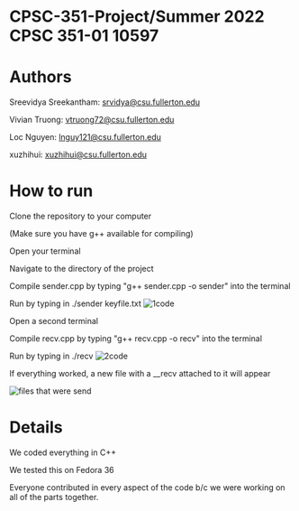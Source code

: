 # CPSC-351-Project/Summer 2022 CPSC 351-01 10597

# Authors
Sreevidya Sreekantham: srvidya@csu.fullerton.edu

Vivian Truong: vtruong72@csu.fullerton.edu

Loc Nguyen: lnguy121@csu.fullerton.edu

xuzhihui: xuzhihui@csu.fullerton.edu

# How to run
Clone the repository to your computer

(Make sure you have g++ available for compiling)

Open your terminal

Navigate to the directory of the project

Compile sender.cpp by typing "g++ sender.cpp -o sender" into the terminal

Run by typing in ./sender keyfile.txt
![1code](https://user-images.githubusercontent.com/47013008/181816267-e60b22a8-6c8a-4cdd-8adf-9b6486f79607.png)


Open a second terminal

Compile recv.cpp by typing "g++ recv.cpp -o recv" into the terminal

Run by typing in ./recv
![2code](https://user-images.githubusercontent.com/47013008/181816380-d98da7ae-b291-4086-aa08-44d254446340.png)


If everything worked, a new file with a __recv attached to it will appear

![files that were send](https://user-images.githubusercontent.com/47013008/181816116-1e723657-75e9-4e58-a435-74c323e60751.png)




# Details
We coded everything in C++

We tested this on Fedora 36

Everyone contributed in every aspect of the code b/c we were working on all of the parts together.
